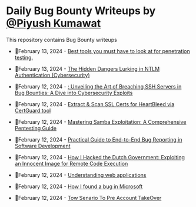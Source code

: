 # Daily Bug Bounty Writeups by [@Piyush Kumawat](https://twitter.com/piyush_supiy) 
This repository contains Bug Bounty writeups

<!-- BLOG-POST-LIST:START -->
 - 💯February 13, 2024 - [Best tools you must have to look at for penetration testing.](https://medium.com/@coderjack0/best-tools-you-must-have-to-look-at-for-penetration-testing-5780ad9e7ddf?source=rss------bug_bounty-5) 

 - 💯February 13, 2024 - [The Hidden Dangers Lurking in NTLM Authentication &lpar;Cybersecurity&rpar;](https://medium.com/@paritoshblogs/the-hidden-dangers-lurking-in-ntlm-authentication-cybersecurity-17fc4a02dbf9?source=rss------bug_bounty-5) 

 - 💯February 12, 2024 - [: Unveiling the Art of Breaching SSH Servers in Bug Bounties: A Dive into Cybersecurity Exploits](https://medium.com/@bugspiderlee/unveiling-the-art-of-breaching-ssh-servers-in-bug-bounties-a-dive-into-cybersecurity-exploits-1b60c95c9075?source=rss------bug_bounty-5) 

 - 💯February 12, 2024 - [Extract &amp; Scan SSL Certs for HeartBleed via CertGuard tool](https://medium.com/@SentinelXTeam/extract-scan-ssl-certs-for-heartbleed-via-certguard-tool-06dfd891788a?source=rss------bug_bounty-5) 

 - 💯February 12, 2024 - [Mastering Samba Exploitation: A Comprehensive Pentesting Guide](https://medium.com/@elniak/mastering-samba-exploitation-a-comprehensive-pentesting-guide-016ae61c1031?source=rss------bug_bounty-5) 

 - 💯February 12, 2024 - [Practical Guide to End-to-End Bug Reporting in Software Development](https://medium.com/@niarsdet/practical-guide-to-end-to-end-bug-reporting-in-software-development-9d3e3e4ae8f2?source=rss------bug_bounty-5) 

 - 💯February 12, 2024 - [How I Hacked the Dutch Government: Exploiting an Innocent Image for Remote Code Execution](https://medium.com/@mukundbhuva/how-i-hacked-the-dutch-government-exploiting-an-innocent-image-for-remote-code-execution-df1fa936e46a?source=rss------bug_bounty-5) 

 - 💯February 12, 2024 - [Understanding web applications](https://medium.com/@pentajbr/understanding-web-applications-ec5952eb1903?source=rss------bug_bounty-5) 

 - 💯February 12, 2024 - [How I found a bug in Microsoft](https://nityanandjha18.medium.com/how-i-found-a-bug-in-microsoft-3b8524877a3c?source=rss------bug_bounty-5) 

 - 💯February 12, 2024 - [Tow Senario To Pre Account TakeOver](https://medium.com/@Hackoura001/tow-senario-to-pre-account-takeover-e437b772b0e2?source=rss------bug_bounty-5) 
<!-- BLOG-POST-LIST:END -->
